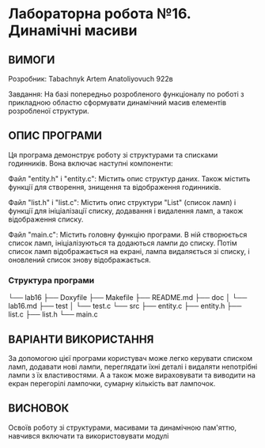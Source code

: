 # Лабораторна робота №16. Динамічні масиви

## ВИМОГИ

Розробник: Tabachnyk Artem Anatoliyovuch 922в

Завдання: На базі попередньо розробленого функціоналу по роботі з прикладною областю сформувати динамічний масив елементів розробленої структури.
## ОПИС ПРОГРАМИ

Ця програма демонструє роботу зі структурами та списками годинників. Вона включає наступні компоненти:

Файл "entity.h" і "entity.c": Містить опис структур даних. Також містить функції для створення, знищення та відображення годинників.

Файл "list.h" і "list.c": Містить опис структури "List" (список ламп) і функції для ініціалізації списку, додавання і видалення ламп, а також відображення списку.

Файл "main.c": Містить головну функцію програми. В ній створюється список ламп, ініціалізуються та додаються лампи до списку. Потім список ламп відображається на екрані, лампа видаляється зі списку, і оновлений список знову відображається.


### Структура програми

└── lab16
    ├── Doxyfile
    ├── Makefile
    ├── README.md
    ├── doc
    │   └── lab16.md
    ├── test
    │   └── test.c
    └── src
        ├── entity.c
        ├── entity.h
        ├── list.c
        ├── list.h
        └── main.c
    
## ВАРІАНТИ ВИКОРИСТАННЯ

За допомогою цієї програми користувач може легко керувати списком ламп, додавати нові лампи, переглядати їхні деталі і видаляти непотрібні лампи з їх властивостями. А а також може вираховувати та виводити на екран перегорілі лампочки, сумарну кількість ват лампочок.

## ВИСНОВОК

Освоїв роботу зі структурами, масивами та динамічною пам'яттю, навчився включати та використовувати модулі